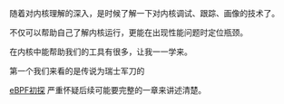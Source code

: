 随着对内核理解的深入，是时候了解一下对内核调试、跟踪、画像的技术了。

不仅可以帮助自己了解内核运行，更能在出现性能问题时定位瓶颈。

在内核中能帮助我们的工具有很多，让我一一学来。

第一个我们来看的是传说为瑞士军刀的

[eBPF初探][1] 严重怀疑后续可能要完整的一章来讲述清楚。

[1]: /tracing/01-ebpf.md
